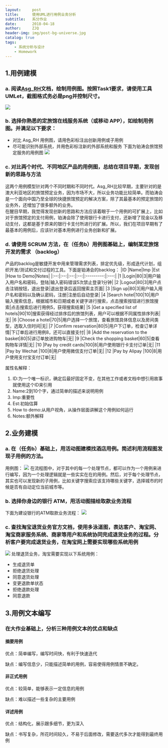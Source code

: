 ```yaml
---
layout:     post
title:      使用UML进行用例业务分析
subtitle:   系分作业
date:       2018-04-18
author:     ZJQ
header-img: img/post-bg-universe.jpg
catalog: true
tags:
    - 系统分析与设计
    - Homework
---
```

## 1.用例建模
### a. 阅读[Asg_RH](https://github.com/ZhangJiaQiao/ZhangJiaQiao.github.io/blob/master/assets/doc/Asg_RH.pdf)文档，绘制用例图。按照Task1要求，请使用工具UMLet，截图格式务必是png并控制尺寸。
![](assets/img/ReserveHotel.png)

### b. 选择你熟悉的定旅馆在线服务系统（或移动 APP），如绘制用例图。并满足以下要求：
+ 对比 Asg_RH 用例图，请用色彩标注出创新用例或子用例
+ 尽可能识别外部系统，并用色彩标注新的外部系统和服务
下面为铂涛会旅馆预定服务的用例图
![](../assets/img/Plateno.png)

### c. 对比两个时代、不同地区产品的用例图，总结在项目早期，发现创新的思路与方法
这两个用例模型针对两个不同时期和不同时代。Asg_RH比较早期，主要针对的是澳大利亚地区的旅馆预定业务，因为市场不大，所以业务功能比较简单。而铂涛会是一个面向中国乃至全球的快捷旅馆预定的解决方案，除了其最基本的预定旅馆的业务外，还增加了很多额外的业务。</br>
在醒目早期，我觉得发现创新的思路和方法应该着眼于一个用例的可扩展上，比如对于旅馆预定的支付用例，铂涛会除了使用银行卡进行支付，还新增了现金以及移动支付，这都是基于原来的银行卡支付所进行的扩展。所以，我们在项目早期有了最基本的用例后，应该针对基本用例进行业务创新和扩展。
### d. 请使用 SCRUM 方法，在（任务b）用例图基础上，编制某定旅馆开发的需求 （backlog）
产品的backlog是敏捷开发中用来管理需求列表，排定优先级，形成迭代计划，组织开发/测试和交付过程的工具。下面是铂涛会的backlog：
|ID  |Name|Imp |Est |How to Demo|Notes|
|:--:|:--:|:--:|:--:|:---------:|:---:|
|1   |Login|80|3|用户输入用户名和密码，登陆|输入密码错误5次禁止登录1分钟|
|2   |Logout|80|3|用户点击注销按钮，退出登录|退出登录后返回搜索主页面|
|3   |Sign up|80|3|用户输入用户名和密码以及确认密码，注册|注册后自动登录|
|4   |Search hotel|100|10|用户输入搜索信息，根据城市和日期或者关键字进行搜索，点击搜索按钮进行旅馆搜索|点击搜索后进行用例5，获得搜索结果|
|5   |Get a specified list of hotels|90|10|搜索获得经过排序后的旅馆列表，用户可以根据不同属性排序列表|无|
|6   |Choose a hotel|70|5|用户选择一个旅馆，查看旅馆具体信息以及房间类型，选取入住时间|无|
|7   |Confirm reservation|80|5|用户下订单，检查订单详情|下订单后进行用例8，还可以直接支付|
|8   |Add the reservation to the basket|80|5|讲订单放进购物车|无|
|9   |Check the shopping basket|60|5|查看购物车详情|无|
|10  |Pay by credit cards|100|8|用户使用银行卡支付订单|无|
|11  |Pay by Wechat      |100|8|用户使用微信支付订单|无|
|12  |Pay by Alipay      |100|8|用户使用支付宝支付订单|无|

属性名解释：
1. ID:为一个唯一标识，确定后最好固定不变，在其他工作或者文档中想引用故事就使用这个ID来引用
2. Name:2到10个字，通过简单的描述来说明用例
3. Imp:重要性
4. Est:初始估算
5. How to demo:从用户视角，从操作层面讲解这个用例如何运行
6. Notes:额外解释


## 2.业务建模
### a. 在（任务b）基础上，用活动图建模找酒店用例。简述利用流程图发现子用例的方法。
用例图：
![](../assets/img/PlatenoActivity.png)
在流程图中，对于其中的每一个处理节点，都可以作为一个用例来进行编写，因为一个处理逻辑就是一些实实在在的用例。然后，对于每个处理节点，其实也可以发现新的子用例，比如关键字搜索应该支持哪些关键字，选择城市的时候是否有自动定位当前城市等。
### b. 选择你身边的银行 ATM，用活动图描绘取款业务流程
下面为建设银行的ATM取款业务流程：
![](../assets/img/BankActivity.png)

### c. 查找淘宝退货业务官方文档，使用多泳道图，表达客户、淘宝网、淘宝商家服务系统、商家等用户和系统协同完成退货业务的过程。分析客户要完成退货业务，在淘宝网上需要实现哪些系统用例
![](../assets/img/Taobao.png)
处理退货业务，淘宝需要实现以下系统用例：
+ 生成退货单
+ 拒绝退货处理
+ 同意退货处理
+ 变更退款单状态
+ 拒绝退款处理
+ 同意退款

## 3.用例文本编写
### 在大作业基础上，分析三种用例文本的优点和缺点
#### 摘要用例
优点：简单编写，编写时间快，有利于快速迭代

缺点：编写信息少，只能描述简单的用例，容易使得用例情景不确定。

#### 非正式用例
优点：较简单，能够表示一定信息的用例

缺点：难以描述一些复杂的主要用例

#### 详述用例
优点：结构化，展示跟多细节，更为深入

缺点：书写复杂，所花时间较久，不易于后面修改，需要迭代多次才能得到最终用例